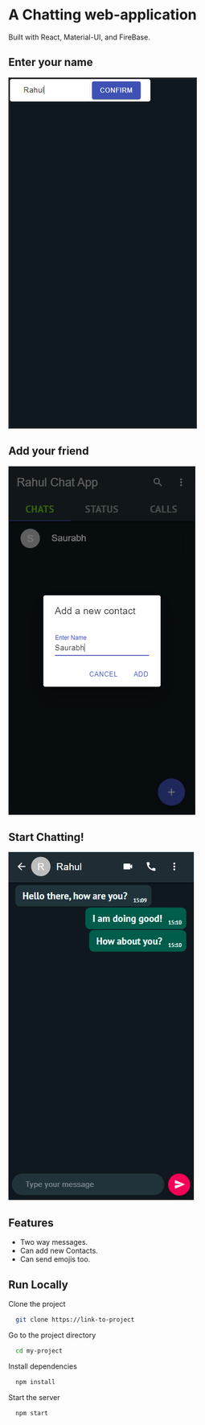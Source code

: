 # A Chatting web-application

Built with React, Material-UI, and FireBase.

## Enter your name

![App Screenshot](images/Capture3.PNG)

## Add your friend

![App Screenshot](images/Capture2.PNG)

## Start Chatting!

![App Screenshot](images/Capture1.PNG)

## Features

- Two way messages.
- Can add new Contacts.
- Can send emojis too.

## Run Locally

Clone the project

```bash
  git clone https://link-to-project
```

Go to the project directory

```bash
  cd my-project
```

Install dependencies

```bash
  npm install
```

Start the server

```bash
  npm start
```
